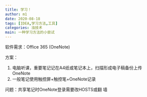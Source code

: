 ```yaml
---
title: 学习！
author: m1
date: 2020-08-18
tags: [IDEA,学习方法,工具]
categories: 浊技术
main: 一种学习方法的小尝试
---
```


软件需求：Office 365 (OneNote)

方案：
1. 电脑听课，重要笔记记在A4纸或笔记本上，扫描形成电子稿备份上传OneNote
2. 一般笔记使用触控屏+触控笔+OneNote记录

问题：共享笔记时OneNote登录需要改HOSTS或翻 墙